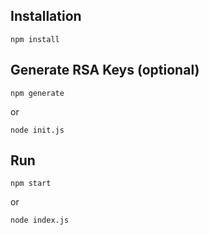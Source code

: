 ## Installation

```shell=
npm install
```

## Generate RSA Keys (optional)

```shell=
npm generate
```
or
```shell=
node init.js
```

## Run

```shell=
npm start
```
or
```shell=
node index.js
```